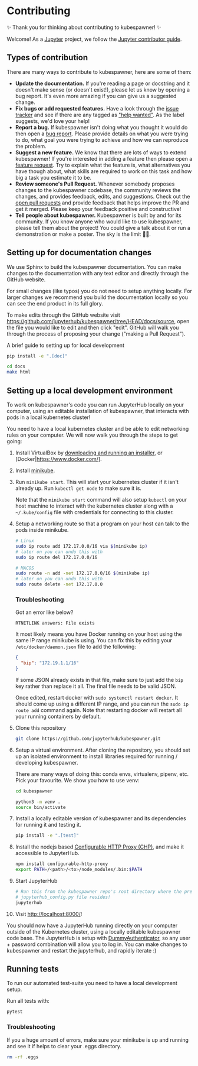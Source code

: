# Contributing

:sparkles: Thank you for thinking about contributing to kubespawner! :sparkles:

Welcome! As a [Jupyter](https://jupyter.org) project, we follow the [Jupyter contributor guide](https://jupyter.readthedocs.io/en/latest/contributor/content-contributor.html).

## Types of contribution

There are many ways to contribute to kubespawner, here are some of them:

- **Update the documentation.**
  If you're reading a page or docstring and it doesn't make sense (or doesn't exist!), please let us know by opening a bug report.
  It's even more amazing if you can give us a suggested change.
- **Fix bugs or add requested features.**
  Have a look through the [issue tracker](https://github.com/jupyterhub/kubespawner/issues) and see if there are any tagged as ["help wanted"](https://github.com/jupyterhub/kubespawner/issues?q=is%3Aissue+is%3Aopen+label%3A%22help+wanted%22).
  As the label suggests, we'd love your help!
- **Report a bug.**
  If kubespawner isn't doing what you thought it would do then open a [bug report](https://github.com/jupyterhub/kubespawner/issues/new).
  Please provide details on what you were trying to do, what goal you were trying to achieve and how we can reproduce the problem.
- **Suggest a new feature.**
  We know that there are lots of ways to extend kubespawner!
  If you're interested in adding a feature then please open a [feature request](https://github.com/jupyterhub/kubespawner/issues/new?template=feature_request.md).
  Try to explain what the feature is, what alternatives you have though about, what skills are required to work on this task and how big a task you estimate it to be.
- **Review someone's Pull Request.**
  Whenever somebody proposes changes to the kubespawner codebase, the community reviews
  the changes, and provides feedback, edits, and suggestions. Check out the
  [open pull requests](https://github.com/jupyterhub/kubespawner/pulls?q=is%3Apr+is%3Aopen+sort%3Aupdated-desc)
  and provide feedback that helps improve the PR and get it merged. Please keep your
  feedback positive and constructive!
- **Tell people about kubespawner.**
  Kubespawner is built by and for its community.
  If you know anyone who would like to use kubespawner, please tell them about the project!
  You could give a talk about it or run a demonstration or make a poster.
  The sky is the limit :rocket::star2:.

## Setting up for documentation changes

We use Sphinx to build the kubespawner documentation. You can make changes to
the documentation with any text editor and directly through the GitHub website.

For small changes (like typos) you do not need to setup anything locally. For
larger changes we recommend you build the documentation locally so you can see
the end product in its full glory.

To make edits through the GitHub website visit https://github.com/jupyterhub/kubespawner/tree/HEAD/docs/source, open the file you would like to edit and then click "edit". GitHub will
walk you through the process of proposing your change ("making a Pull Request").

A brief guide to setting up for local development

```sh
pip install -e ".[doc]"

cd docs
make html
```

## Setting up a local development environment

To work on kubespawner's code you can run JupyterHub locally on your computer,
using an editable installation of kubespawner, that interacts with pods in a
local kubernetes cluster!

You need to have a local kubernetes cluster and be able to edit networking
rules on your computer. We will now walk you through the steps to get going:

1.  Install VirtualBox by [downloading and running an
    installer](https://www.virtualbox.org/wiki/Downloads), or
    [Docker|https://www.docker.com/].

1.  Install
    [minikube](https://kubernetes.io/docs/tasks/tools/install-minikube/).

1.  Run `minikube start`. This will start your kubernetes cluster if it isn't
    already up. Run `kubectl get node` to make sure it is.

    Note that the `minikube start` command will also setup `kubectl` on your
    host machine to interact with the kubernetes cluster along with a
    `~/.kube/config` file with credentials for connecting to this cluster.

1.  Setup a networking route so that a program on your host can talk to the
    pods inside minikube.

    ```bash
    # Linux
    sudo ip route add 172.17.0.0/16 via $(minikube ip)
    # later on you can undo this with
    sudo ip route del 172.17.0.0/16

    # MACOS
    sudo route -n add -net 172.17.0.0/16 $(minikube ip)
    # later on you can undo this with
    sudo route delete -net 172.17.0.0
    ```

    ### Troubleshooting

    Got an error like below?

    ```
    RTNETLINK answers: File exists
    ```

    It most likely means you have Docker running on your host using the same
    IP range minikube is using. You can fix this by editing your
    `/etc/docker/daemon.json` file to add the following:

    ```json
    {
      "bip": "172.19.1.1/16"
    }
    ```

    If some JSON already exists in that file, make sure to just add the
    `bip` key rather than replace it all. The final file needs to be valid
    JSON.

    Once edited, restart docker with `sudo systemctl restart docker`. It
    should come up using a different IP range, and you can run the
    `sudo ip route add` command again. Note that restarting docker will
    restart all your running containers by default.

1.  Clone this repository

    ```sh
    git clone https://github.com/jupyterhub/kubespawner.git
    ```

1.  Setup a virtual environment. After cloning the repository, you should set up an
    isolated environment to install libraries required for running / developing
    kubespawner.

    There are many ways of doing this: conda envs, virtualenv, pipenv, etc. Pick
    your favourite. We show you how to use venv:

    ```sh
    cd kubespawner

    python3 -m venv .
    source bin/activate
    ```

1.  Install a locally editable version of kubespawner and its dependencies for
    running it and testing it.

    ```sh
    pip install -e ".[test]"
    ```

1.  Install the nodejs based [Configurable HTTP Proxy
    (CHP)](https://github.com/jupyterhub/configurable-http-proxy), and make it
    accessible to JupyterHub.

    ```sh
    npm install configurable-http-proxy
    export PATH=/<path>/<to>/node_modules/.bin:$PATH
    ```

1.  Start JupyterHub

    ```sh
    # Run this from the kubespawner repo's root directory where the preconfigured
    # jupyterhub_config.py file resides!
    jupyterhub
    ```

1.  Visit [http://localhost:8000/](http://localhost:8000/)!

You should now have a JupyterHub running directly on your computer outside of
the Kubernetes cluster, using a locally editable kubespawner code base. The
JupyterHub is setup with
[DummyAuthenticator](http://github.com/yuvipanda/jupyterhub-dummy-authenticator),
so any user + password combination will allow you to log in. You can make changes to
kubespawner and restart the jupyterhub, and rapidly iterate :)

## Running tests

To run our automated test-suite you need to have a local development setup.

Run all tests with:

```sh
pytest
```

### Troubleshooting

If you a huge amount of errors, make sure your minikube is up and running and see it if helps to clear your .eggs
directory.

```sh
rm -rf .eggs
```
